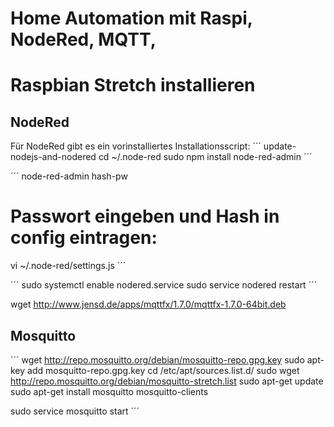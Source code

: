 
# Home Automation mit Raspi, NodeRed, MQTT, 


# Raspbian Stretch installieren


## NodeRed

Für NodeRed gibt es ein vorinstalliertes Installationsscript:
´´´
update-nodejs-and-nodered
cd ~/.node-red
sudo npm install node-red-admin 
´´´

´´´
node-red-admin hash-pw

# Passwort eingeben und Hash in config eintragen:
vi ~/.node-red/settings.js
´´´

´´´
sudo systemctl enable nodered.service
sudo service nodered restart
´´´

wget http://www.jensd.de/apps/mqttfx/1.7.0/mqttfx-1.7.0-64bit.deb


## Mosquitto
´´´
wget http://repo.mosquitto.org/debian/mosquitto-repo.gpg.key
sudo apt-key add mosquitto-repo.gpg.key
cd /etc/apt/sources.list.d/
sudo wget http://repo.mosquitto.org/debian/mosquitto-stretch.list
sudo apt-get update
sudo apt-get install mosquitto mosquitto-clients

sudo service mosquitto start
´´´


